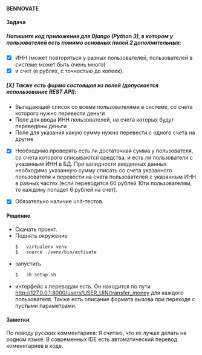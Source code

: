 #### BENNOVATE
#### Задача
##### Напишите код приложения для Django (Python 3), в котором у пользователей есть помимо основных полей 2 дополнительных: 
- [X] ИНН (может повторяться у разных пользователей, пользователей в системе может быть очень много) 
- [X] и счет (в рублях, с точностью до копеек).
 
##### [X] Также есть форма состоящая из полей (допускается использование REST API):

- Выпадающий список со всеми пользователями в системе, со счета которого нужно перевести деньги
- Поле для ввода ИНН пользователей, на счета  которых будут переведены деньги
- Поле для указания какую сумму нужно перевести с одного счета на другие
- [X] Необходимо проверять есть ли достаточная сумма у пользователя, со счета которого списываются средства, 
и есть ли пользователи с указанным ИНН в БД. При валидности введенных данных необходимо указанную сумму списать
 со счета указанного пользователя и перевести на счета пользователей с указанным ИНН в равных частях 
 (если переводится 60 рублей 10ти пользователям, то каждому попадет 6 рублей на счет).
- [X] Обязательно наличие unit-тестов.


#### Решение

- Скачать проект. 
- Поднять окружение
    ```bash
    $   virtualenv venv
    $   source ./venv/bin/activate 
    ```
- запустить 
    ```bash
    $   sh setup.sh
    ```
- интерфейс к переводам есть. Он находится по пути 
    http://127.0.0.1:8000/users/USER_UIN/transfer_money
    для каждого пользователя. Также есть описание формата вызова при переходе с пустыми параметрами. 

#### Заметки
По поводу русских комментариев:
    Я считаю, что их лучше делать на родном языке. 
    В современных IDE есть автоматический перевод коменнтариев в коде.